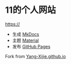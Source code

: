 # 11的个人网站

<https://>

- 生成 [MkDocs](https://www.mkdocs.org) 
- 主题 [Material](https://github.com/squidfunk/mkdocs-material)
- 发布 [GitHub Pages](https://pages.github.com) 

Fork from [Yang-Xijie.github.io](https://github.com/Yang-Xijie/yang-xijie.github.io)
